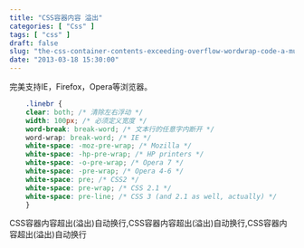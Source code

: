 ```yaml
---
title: "CSS容器内容 溢出"
categories: [ "Css" ]
tags: [ "css" ]
draft: false
slug: "the-css-container-contents-exceeding-overflow-wordwrap-code-a-multi-browser"
date: "2013-03-18 15:30:00"
---
```


完美支持IE，Firefox，Opera等浏览器。
```css
    .linebr { 
    clear: both; /* 清除左右浮动 */  
    width: 100px; /* 必须定义宽度 */  
    word-break: break-word; /* 文本行的任意字内断开 */  
    word-wrap: break-word; /* IE */  
    white-space: -moz-pre-wrap; /* Mozilla */ 
    white-space: -hp-pre-wrap; /* HP printers */ 
    white-space: -o-pre-wrap; /* Opera 7 */ 
    white-space: -pre-wrap; /* Opera 4-6 */ 
    white-space: pre; /* CSS2 */ 
    white-space: pre-wrap; /* CSS 2.1 */ 
    white-space: pre-line; /* CSS 3 (and 2.1 as well, actually) */ 
    } 
```


<!--more-->


<div class="linebr">CSS容器内容超出(溢出)自动换行,CSS容器内容超出(溢出)自动换行,CSS容器内容超出(溢出)自动换行</div